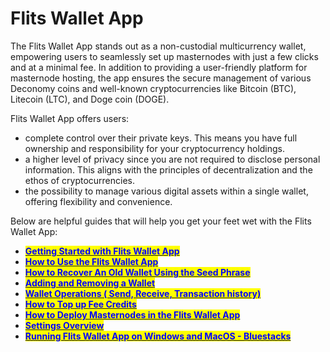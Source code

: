# Flits Wallet App

The Flits Wallet App stands out as a non-custodial multicurrency wallet, empowering users to seamlessly set up masternodes with just a few clicks and at a minimal fee. In addition to providing a user-friendly platform for masternode hosting, the app ensures the secure management of various Deconomy coins and well-known cryptocurrencies like Bitcoin (BTC), Litecoin (LTC), and Doge coin (DOGE).

Flits Wallet App offers users:

* complete control over their private keys. This means you have full ownership and responsibility for your cryptocurrency holdings.
* a higher level of privacy since you are not required to disclose personal information. This aligns with the principles of decentralization and the ethos of cryptocurrencies.
* the possibility to manage various digital assets within a single wallet, offering flexibility and convenience.

Below are helpful guides that will help you get your feet wet with the Flits Wallet App:

* [<mark style="color:blue;">**Getting Started with Flits Wallet App**</mark>](getting-started-with-flits-wallet-app.md)
* [<mark style="color:blue;">**How to Use the Flits Wallet App**</mark>](how-to-use-the-flits-wallet-app.md)
* [<mark style="color:blue;">**How to Recover An Old Wallet Using the Seed Phrase**</mark>](how-to-recover-an-old-wallet-using-the-seed-phrase.md)
* [<mark style="color:blue;">**Adding and Removing a Wallet**</mark>](adding-and-removing-a-wallet.md)
* [<mark style="color:blue;">**Wallet Operations ( Send, Receive, Transaction history)**</mark>](wallet-operations-send-receive-transaction-history.md)
* [<mark style="color:blue;">**How to Top up Fee Credits**</mark>](how-to-top-up-fee-credits.md)
* [<mark style="color:blue;">**How to Deploy Masternodes in the Flits Wallet App**</mark>](how-to-deploy-masternodes-in-the-flits-wallet-app.md)
* [<mark style="color:blue;">**Settings Overview**</mark>](settings-overview.md)
* [<mark style="color:blue;">**Running Flits Wallet App on Windows and MacOS - Bluestacks**</mark>](running-flits-wallet-app-on-windows-and-macos-bluestacks.md)

